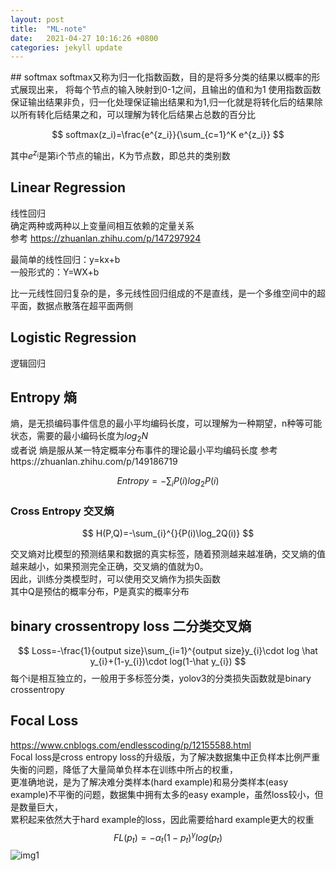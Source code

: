 ```yaml
---
layout: post
title:  "ML-note"
date:   2021-04-27 10:16:26 +0800
categories: jekyll update
---
```


<head>
    <script src="https://cdn.mathjax.org/mathjax/latest/MathJax.js?config=TeX-AMS-MML_HTMLorMML" type="text/javascript"></script>
    <script type="text/x-mathjax-config">
        MathJax.Hub.Config({
            tex2jax: {
            skipTags: ['script', 'noscript', 'style', 'textarea', 'pre'],
            inlineMath: [['$','$']]
            }
        });
    </script>
</head>
## softmax
softmax又称为归一化指数函数，目的是将多分类的结果以概率的形式展现出来，  
将每个节点的输入映射到0-1之间，且输出的值和为1  
使用指数函数保证输出结果非负，归一化处理保证输出结果和为1,归一化就是将转化后的结果除以所有转化后结果之和，可以理解为转化后结果占总数的百分比  

$$
softmax(z_i)=\frac{e^{z_i}}{\sum_{c=1}^K e^{z_i}}
$$

其中$e^{z_i}$是第i个节点的输出，K为节点数，即总共的类别数

## Linear Regression
线性回归   
确定两种或两种以上变量间相互依赖的定量关系   
参考 https://zhuanlan.zhihu.com/p/147297924

最简单的线性回归：y=kx+b   
一般形式的：Y=WX+b

比一元线性回归复杂的是，多元线性回归组成的不是直线，是一个多维空间中的超平面，数据点散落在超平面两侧

## Logistic Regression
逻辑回归

## Entropy 熵
熵，是无损编码事件信息的最小平均编码长度，可以理解为一种期望，n种等可能状态，需要的最小编码长度为$log_{2}N$    
或者说 熵是服从某一特定概率分布事件的理论最小平均编码长度
参考https://zhuanlan.zhihu.com/p/149186719

$$
Entropy=-\sum_{i}P(i)log_{2}P(i)
$$

### Cross Entropy 交叉熵

$$
H(P,Q)=-\sum_{i}^{}{P(i)\log_2Q(i)}
$$

交叉熵对比模型的预测结果和数据的真实标签，随着预测越来越准确，交叉熵的值越来越小，如果预测完全正确，交叉熵的值就为0。   
因此，训练分类模型时，可以使用交叉熵作为损失函数   
其中Q是预估的概率分布，P是真实的概率分布

## binary crossentropy loss 二分类交叉熵
$$
Loss=-\frac{1}{output size}\sum_{i=1}^{output size}y_{i}\cdot log \hat y_{i}+(1-y_{i})\cdot log(1-\hat y_{i})
$$
每个i是相互独立的，一般用于多标签分类，yolov3的分类损失函数就是binary crossentropy
## Focal Loss
https://www.cnblogs.com/endlesscoding/p/12155588.html    
Focal loss是cross entropy loss的升级版，为了解决数据集中正负样本比例严重失衡的问题，降低了大量简单负样本在训练中所占的权重，   
更准确地说，是为了解决难分类样本(hard example)和易分类样本(easy example)不平衡的问题，数据集中拥有太多的easy example，虽然loss较小，但是数量巨大，   
累积起来依然大于hard example的loss，因此需要给hard example更大的权重   
$$
FL(p_t)=-\alpha_t(1-p_t)^\gamma log(p_t)
$$
![img1]({{site.usr}}/img/focalloss.png)